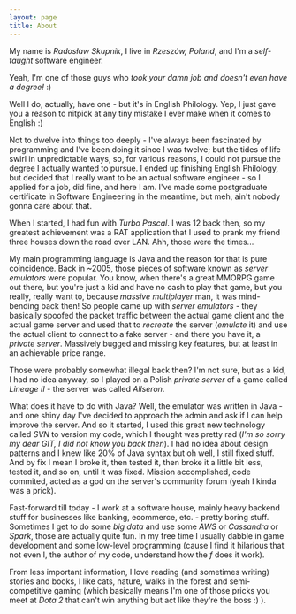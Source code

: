 ```yaml
---
layout: page
title: About
---
```


My name is *Radosław Skupnik*, I live in *Rzeszów, Poland*, and I'm a *self-taught* software engineer.

Yeah, I'm one of those guys who *took your damn job and doesn't even have a degree!* :)

Well I do, actually, have one - but it's in English Philology. Yep, I just gave you a reason to nitpick at any tiny mistake I ever make when it comes to English :)

Not to dwelve into things too deeply - I've always been fascinated by programming and I've been doing it since I was twelve; but the tides of life swirl in unpredictable ways, so, for various reasons, I could not pursue the degree I actually wanted to pursue. I ended up finishing English Philology, but decided that I really want to be an actual software engineer - so I applied for a job, did fine, and here I am. I've made some postgraduate certificate in Software Engineering in the meantime, but meh, ain't nobody gonna care about that.

When I started, I had fun with *Turbo Pascal*. I was 12 back then, so my greatest achievement was a RAT application that I used to prank my friend three houses down the road over LAN. Ahh, those were the times...

My main programming language is Java and the reason for that is pure coincidence. Back in ~2005, those pieces of software known as *server emulators* were popular. You know, when there's a great MMORPG game out there, but you're just a kid and have no cash to play that game, but you really, really want to, because *massive multiplayer* man, it was mind-bending back then! So people came up with *server emulators* - they basically spoofed the packet traffic between the actual game client and the actual game server and used that to *recreate* the server (*emulate* it) and use the actual client to connect to a fake server - and there you have it, a *private server*. Massively bugged and missing key features, but at least in an achievable price range.

Those were probably somewhat illegal back then? I'm not sure, but as a kid, I had no idea anyway, so I played on a Polish *private server* of a game called *Lineage II* - the server was called *Allseron*.

What does it have to do with Java? Well, the emulator was written in Java - and one shiny day I've decided to approach the admin and ask if I can help improve the server. And so it started, I used this great new technology called *SVN* to version my code, which I thought was pretty rad (*I'm so sorry my dear GIT, I did not know you back then*). I had no idea about design patterns and I knew like 20% of Java syntax but oh well, I still fixed stuff. And by fix I mean I broke it, then tested it, then broke it a little bit less, tested it, and so on, until it was fixed. Mission accomplished, code commited, acted as a god on the server's community forum (yeah I kinda was a prick).

Fast-forward till today - I work at a software house, mainly heavy backend stuff for businesses like banking, ecommerce, etc. - pretty boring stuff. Sometimes I get to do some *big data* and use some *AWS* or *Cassandra* or *Spark*, those are actually quite fun. In my free time I usually dabble in game development and some low-level programming (cause I find it hilarious that not even I, the author of my code, understand how the *f* does it work).

From less important information, I love reading (and sometimes writing) stories and books, I like cats, nature, walks in the forest and semi-competitive gaming (which basically means I'm one of those pricks you meet at *Dota 2* that can't win anything but act like they're the boss :) ).